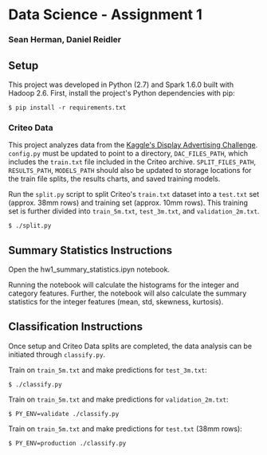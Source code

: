 # Data Science - Assignment 1
### Sean Herman, Daniel Reidler

## Setup
This project was developed in Python (2.7) and Spark 1.6.0 built with Hadoop 2.6. First, install the project's Python dependencies with pip:

    $ pip install -r requirements.txt

### Criteo Data
This project analyzes data from the [Kaggle's Display Advertising Challenge](https://www.kaggle.com/c/criteo-display-ad-challenge). `config.py` must be updated to point to a directory, `DAC_FILES_PATH`, which includes the `train.txt` file included in the Criteo archive. `SPLIT_FILES_PATH`, `RESULTS_PATH`, `MODELS_PATH` should also be updated to storage locations for the train file splits, the results charts, and saved training models.

Run the `split.py` script to split Criteo's `train.txt` dataset into a `test.txt` set (approx. 38mm rows) and training set (approx. 10mm rows). This training set is further divided into `train_5m.txt`, `test_3m.txt`, and `validation_2m.txt`.

    $ ./split.py

## Summary Statistics Instructions

Open the hw1_summary_statistics.ipyn notebook.

Running the notebook will calculate the histograms for the integer and category features. Further, the notebook will also calculate the summary statistics for the integer features (mean, std, skewness, kurtosis).


## Classification Instructions
Once setup and Criteo Data splits are completed, the data analysis can be initiated through `classify.py`.

Train on `train_5m.txt` and make predictions for `test_3m.txt`:

    $ ./classify.py

Train on `train_5m.txt` and make predictions for `validation_2m.txt`:

    $ PY_ENV=validate ./classify.py

Train on `train_5m.txt` and make predictions for `test.txt` (38mm rows):

    $ PY_ENV=production ./classify.py
